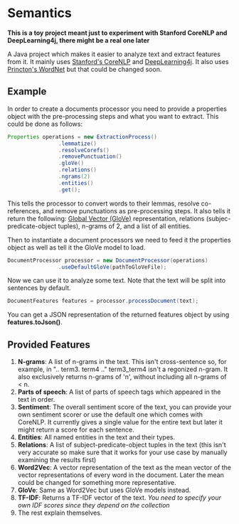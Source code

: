# Semantics

**This is a toy project meant just to experiment with Stanford CoreNLP and DeepLearning4j, there might be a real one later**

A Java project which makes it easier to analyze text and extract features from it. It mainly uses [Stanford's CoreNLP](https://stanfordnlp.github.io/CoreNLP/) and [DeepLearning4j](https://deeplearning4j.org). It also uses [Princton's WordNet](http://wordnet.princeton.edu) but that could be changed soon.

## Example
In order to create a documents processor you need to provide a properties object with the pre-processing steps and what you want to extract. This could be done as follows:

```Java
Properties operations = new ExtractionProcess()
                .lemmatize()
                .resolveCorefs()
                .removePunctuation()
                .gloVe()
                .relations()
                .ngrams(2)
                .entities()
                .get();
```

This tells the processor to convert words to their lemmas, resolve co-references, and remove punctuations as pre-processing steps. It also tells it return the following: [Global Vector (GloVe)](https://nlp.stanford.edu/projects/glove/) representation, relations (subjec-predicate-object tuples), n-grams of 2, and a list of all entities.

Then to instantiate a document processors we need to feed it the properties object as well as tell it the GloVe model to load.

```Java
DocumentProcessor processor = new DocumentProcessor(operations)
                .useDefaultGloVe(pathToGloVeFile);
```

Now we can use it to analyze some text. Note that the text will be split into sentences by default.

```Java
DocumentFeatures features = processor.processDocument(text);
```

You can get a JSON representation of the returned features object by using **features.toJson()**.

## Provided Features
1. **N-grams**: A list of n-grams in the text. This isn't cross-sentence so, for example, in ".. term3. term4 .." term3_term4 isn't a regonized n-gram. It also exclusively returns n-grams of 'n', without including all n-grams of < n.
2. **Parts of speech**: A list of parts of speech tags which appeared in the text in order.
3. **Sentiment**: The overall sentiment score of the text, you can provide your own sentiment scorer or use the default one which comes with CoreNLP. It currently gives a single value for the entire text but later it might return a score for each sentence.
4. **Entities**: All named entities in the text and their types.
5. **Relations**: A list of subject-predicate-object tuples in the text (this isn't very accurate so make sure that it works for your use case by manually examining the results first)
6. **Word2Vec**: A vector representation of the text as the mean vector of the vector representations of every word in the document. Later the mean could be changed for something more representative.
7. **GloVe**: Same as Word2Vec but uses GloVe models instead.
8. **TF-IDF**: Returns a TF-IDF vector of the text. *You need to specify your own IDF scores since they depend on the collection*
9. The rest explain themselves.
